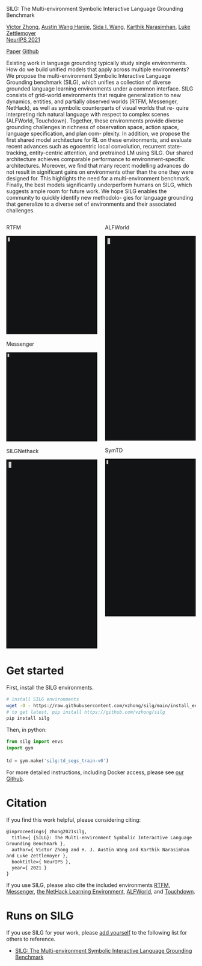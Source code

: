 <section class="hero">
  <div class="hero-body">
    <p class="title">
      SILG: The Multi-environment Symbolic Interactive Language Grounding Benchmark
    </p>
    <p class="subtitle">
      <a href="//victorzhong.com">Victor Zhong</a>,
      <a href="//ahjwang.github.io">Austin Wang Hanjie</a>,
      <a href="//www.sidaw.xyz">Sida I. Wang</a>,
      <a href="//www.cs.princeton.edu/~karthikn">Karthik Narasimhan</a>,
      <a href="//www.cs.washington.edu/people/faculty/lsz">Luke Zettlemoyer</a>
      <br />
      <a href="//nips.cc/Conferences/2021">NeurIPS 2021</a>
    </p>
    <p>
      <a class="button is-dark" href="">Paper</a>
      <a class="button is-dark" href="//github.com/vzhong/silg">Github</a>
    </p>
  </div>
</section>

Existing work in language grounding typically study single environments. How do we build unified models that apply across multiple environments? We propose the multi-environment Symbolic Interactive Language Grounding benchmark (SILG), which unifies a collection of diverse grounded language learning environments under a common interface. SILG consists of grid-world environments that require generalization to new dynamics, entities, and partially observed worlds (RTFM, Messenger, NetHack), as well as symbolic counterparts of visual worlds that re- quire interpreting rich natural language with respect to complex scenes (ALFWorld, Touchdown). Together, these environments provide diverse grounding challenges in richness of observation space, action space, language specification, and plan com- plexity. In addition, we propose the first shared model architecture for RL on these environments, and evaluate recent advances such as egocentric local convolution, recurrent state-tracking, entity-centric attention, and pretrained LM using SILG. Our shared architecture achieves comparable performance to environment-specific architectures. Moreover, we find that many recent modelling advances do not result in significant gains on environments other than the one they were designed for. This highlights the need for a multi-environment benchmark. Finally, the best models significantly underperform humans on SILG, which suggests ample room for future work. We hope SILG enables the community to quickly identify new methodolo- gies for language grounding that generalize to a diverse set of environments and their associated challenges.


<div class="columns">
  <div class="column">
    <p>RTFM</p>
    <img src="static/img/rtfm.gif" style="max-width: 600px;">
    <p>Messenger</p>
    <img src="static/img/msgr.gif" style="max-width: 600px;">
    <p>SILGNethack</p>
    <img src="static/img/nethack.gif" style="max-width: 600px;">
  </div>
  <div class="column">
    <p>ALFWorld</p>
    <img src="static/img/alfworld.gif" style="max-width: 600px;">
    <p>SymTD</p>
    <img src="static/img/touchdown.gif" style="max-width: 600px;">
  </div>
</div>


# Get started

First, install the SILG environments.

```bash
# install SILG environments
wget -O - https://raw.githubusercontent.com/vzhong/silg/main/install_envs.sh | bash
# to get latest, pip install https://github.com/vzhong/silg
pip install silg
```

Then, in python:
```python
from silg import envs
import gym

td = gym.make('silg:td_segs_train-v0')
```

For more detailed instructions, including Docker access, please see [our Github](https://github.com/vzhong/silg).


# Citation

If you find this work helpful, please considering citing:

```
@inproceedings{ zhong2021silg,
  title={ {SILG}: The Multi-environment Symbolic Interactive Language Grounding Benchmark },
  author={ Victor Zhong and H. J. Austin Wang and Karthik Narasimhan and Luke Zettlemoyer },
  booktitle={ NeurIPS },
  year={ 2021 }
}
```

If you use SILG, please also cite the included environments
[RTFM](https://github.com/facebookresearch/RTFM),
[Messenger](https://github.com/ahjwang/messenger-emma/),
[the NetHack Learning Environment](https://github.com/facebookresearch/nle),
[ALFWorld](https://alfworld.github.io/),
and
[Touchdown](https://github.com/lil-lab/touchdown).


# Runs on SILG

If you use SILG for your work, please [add yourself](https://github.com/vzhong/silg/edit/docs/docs/index.md) to the following list for others to reference.

- [SILG: The Multi-environment Symbolic Interactive Language Grounding Benchmark]()
